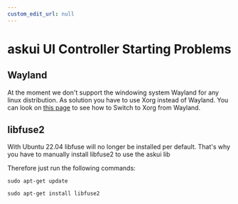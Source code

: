 ```yaml
---
custom_edit_url: null
---
```


# askui UI Controller Starting Problems

## Wayland

At the moment we don't support the windowing system Wayland for any linux distribution. 
As solution you have to use Xorg instead of Wayland. You can look on [this page](https://www.maketecheasier.com/switch-xorg-wayland-ubuntu1710/) to see how to Switch to Xorg from Wayland.



## libfuse2 

With Ubuntu 22.04 libfuse will no longer be installed per default.
That's why you have to manually install libfuse2 to use the askui lib

Therefore just run the following commands:

```shell
sudo apt-get update
```

```shell
sudo apt-get install libfuse2
```





